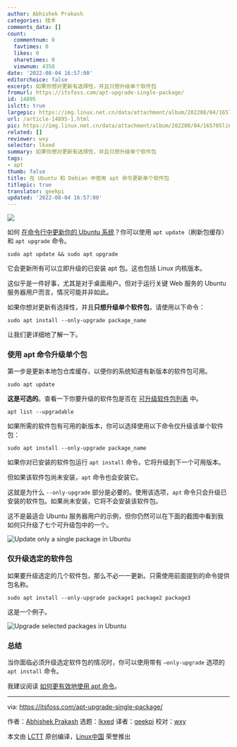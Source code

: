```yaml
---
author: Abhishek Prakash
categories: 技术
comments_data: []
count:
  commentnum: 0
  favtimes: 0
  likes: 0
  sharetimes: 0
  viewnum: 4358
date: '2022-08-04 16:57:00'
editorchoice: false
excerpt: 如果你想对更新有选择性，并且只想升级单个软件包
fromurl: https://itsfoss.com/apt-upgrade-single-package/
id: 14895
islctt: true
largepic: https://img.linux.net.cn/data/attachment/album/202208/04/165705li66yephvx464ivt.jpg
url: /article-14895-1.html
pic: https://img.linux.net.cn/data/attachment/album/202208/04/165705li66yephvx464ivt.jpg.thumb.jpg
related: []
reviewer: wxy
selector: lkxed
summary: 如果你想对更新有选择性，并且只想升级单个软件包
tags:
- apt
thumb: false
title: 在 Ubuntu 和 Debian 中使用 apt 命令更新单个软件包
titlepic: true
translator: geekpi
updated: '2022-08-04 16:57:00'
---
```


![](/data/attachment/album/202208/04/165705li66yephvx464ivt.jpg)


如何 [在命令行中更新你的 Ubuntu 系统](https://itsfoss.com/update-ubuntu/)？你可以使用 `apt update`（刷新包缓存）和 `apt upgrade` 命令。



```
sudo apt update && sudo apt upgrade

```

它会更新所有可以立即升级的已安装 apt 包。这也包括 Linux 内核版本。


这似乎是一件好事，尤其是对于桌面用户。但对于运行关键 Web 服务的 Ubuntu 服务器用户而言，情况可能并非如此。


如果你想对更新有选择性，并且**只想升级单个软件包**，请使用以下命令：



```
sudo apt install --only-upgrade package_name

```

让我们更详细地了解一下。


### 使用 apt 命令升级单个包


第一步是更新本地包仓库缓存，以便你的系统知道有新版本的软件包可用。



```
sudo apt update

```

**这是可选的**。查看一下你要升级的软件包是否在 [可升级软件包列表](https://itsfoss.com/apt-list-upgradable/) 中。



```
apt list --upgradable

```

如果所需的软件包有可用的新版本，你可以选择使用以下命令仅升级该单个软件包：



```
sudo apt install --only-upgrade package_name

```

如果你对已安装的软件包运行 `apt install` 命令，它将升级到下一个可用版本。


但如果该软件包尚未安装，`apt` 命令也会安装它。


这就是为什么 `--only-upgrade` 部分是必要的。使用该选项，`apt` 命令只会升级已安装的软件包。如果尚未安装，它将不会安装该软件包。


这不是最适合 Ubuntu 服务器用户的示例，但你仍然可以在下面的截图中看到我如何只升级了七个可升级包中的一个。


![Update only a single package in Ubuntu](/data/attachment/album/202208/04/165850avvqzv41ukw1f7wu.jpg)


### 仅升级选定的软件包


如果要升级选定的几个软件包，那么不必一一更新。只需使用前面提到的命令提供包名称。



```
sudo apt install --only-upgrade package1 package2 package3

```

这是一个例子。


![Upgrade selected packages in Ubuntu](/data/attachment/album/202208/04/170010i4hge0gmi03mce4h.jpg)


### 总结


当你面临必须升级选定软件包的情况时，你可以使用带有 `–only-upgrade` 选项的 `apt install` 命令。


我建议阅读 [如何更有效地使用 apt 命令](https://itsfoss.com/apt-command-guide/)。




---


via: <https://itsfoss.com/apt-upgrade-single-package/>


作者：[Abhishek Prakash](https://itsfoss.com/) 选题：[lkxed](https://github.com/lkxed) 译者：[geekpi](https://github.com/geekpi) 校对：[wxy](https://github.com/wxy)


本文由 [LCTT](https://github.com/LCTT/TranslateProject) 原创编译，[Linux中国](https://linux.cn/) 荣誉推出